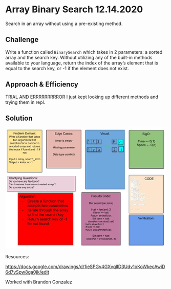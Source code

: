 # Array Binary Search 12.14.2020
Search in an array without using a pre-existing method. 

## Challenge
Write a function called `BinarySearch` which takes in 2 parameters: a sorted array and the search key. Without utilizing any of the built-in methods available to your language, return the index of the array’s element that is equal to the search key, or -1 if the element does not exist.

## Approach & Efficiency
TRIAL AND ERRRRRRRRROR I just kept looking up different methods and trying them in repl.

## Solution
![Array Binary Search Whiteboard](../assets/array_binary_search.jpg)


Resources:

https://docs.google.com/drawings/d/1ieSPGv4GXvqlID3Udv1oKoWkecAwiD6d7vSpw8ga0jk/edit

Worked with Brandon Gonzalez